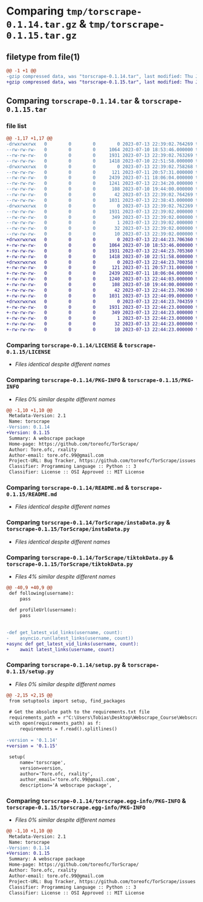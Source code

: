 # Comparing `tmp/torscrape-0.1.14.tar.gz` & `tmp/torscrape-0.1.15.tar.gz`

## filetype from file(1)

```diff
@@ -1 +1 @@
-gzip compressed data, was "torscrape-0.1.14.tar", last modified: Thu Jul 13 22:39:02 2023, max compression
+gzip compressed data, was "torscrape-0.1.15.tar", last modified: Thu Jul 13 22:44:23 2023, max compression
```

## Comparing `torscrape-0.1.14.tar` & `torscrape-0.1.15.tar`

### file list

```diff
@@ -1,17 +1,17 @@
-drwxrwxrwx   0        0        0        0 2023-07-13 22:39:02.764269 torscrape-0.1.14/
--rw-rw-rw-   0        0        0     1064 2023-07-10 18:53:46.000000 torscrape-0.1.14/LICENSE
--rw-rw-rw-   0        0        0     1931 2023-07-13 22:39:02.763269 torscrape-0.1.14/PKG-INFO
--rw-rw-rw-   0        0        0     1418 2023-07-10 22:51:58.000000 torscrape-0.1.14/README.md
-drwxrwxrwx   0        0        0        0 2023-07-13 22:39:02.758268 torscrape-0.1.14/TorScrape/
--rw-rw-rw-   0        0        0      121 2023-07-11 20:57:31.000000 torscrape-0.1.14/TorScrape/__init__.py
--rw-rw-rw-   0        0        0     2439 2023-07-11 18:06:04.000000 torscrape-0.1.14/TorScrape/instaData.py
--rw-rw-rw-   0        0        0     1241 2023-07-13 22:34:20.000000 torscrape-0.1.14/TorScrape/tiktokData.py
--rw-rw-rw-   0        0        0      108 2023-07-10 19:44:00.000000 torscrape-0.1.14/pyproject.toml
--rw-rw-rw-   0        0        0       42 2023-07-13 22:39:02.764269 torscrape-0.1.14/setup.cfg
--rw-rw-rw-   0        0        0     1031 2023-07-13 22:38:43.000000 torscrape-0.1.14/setup.py
-drwxrwxrwx   0        0        0        0 2023-07-13 22:39:02.762269 torscrape-0.1.14/torscrape.egg-info/
--rw-rw-rw-   0        0        0     1931 2023-07-13 22:39:02.000000 torscrape-0.1.14/torscrape.egg-info/PKG-INFO
--rw-rw-rw-   0        0        0      349 2023-07-13 22:39:02.000000 torscrape-0.1.14/torscrape.egg-info/SOURCES.txt
--rw-rw-rw-   0        0        0        1 2023-07-13 22:39:02.000000 torscrape-0.1.14/torscrape.egg-info/dependency_links.txt
--rw-rw-rw-   0        0        0       32 2023-07-13 22:39:02.000000 torscrape-0.1.14/torscrape.egg-info/requires.txt
--rw-rw-rw-   0        0        0       10 2023-07-13 22:39:02.000000 torscrape-0.1.14/torscrape.egg-info/top_level.txt
+drwxrwxrwx   0        0        0        0 2023-07-13 22:44:23.706360 torscrape-0.1.15/
+-rw-rw-rw-   0        0        0     1064 2023-07-10 18:53:46.000000 torscrape-0.1.15/LICENSE
+-rw-rw-rw-   0        0        0     1931 2023-07-13 22:44:23.705360 torscrape-0.1.15/PKG-INFO
+-rw-rw-rw-   0        0        0     1418 2023-07-10 22:51:58.000000 torscrape-0.1.15/README.md
+drwxrwxrwx   0        0        0        0 2023-07-13 22:44:23.700358 torscrape-0.1.15/TorScrape/
+-rw-rw-rw-   0        0        0      121 2023-07-11 20:57:31.000000 torscrape-0.1.15/TorScrape/__init__.py
+-rw-rw-rw-   0        0        0     2439 2023-07-11 18:06:04.000000 torscrape-0.1.15/TorScrape/instaData.py
+-rw-rw-rw-   0        0        0     1240 2023-07-13 22:44:03.000000 torscrape-0.1.15/TorScrape/tiktokData.py
+-rw-rw-rw-   0        0        0      108 2023-07-10 19:44:00.000000 torscrape-0.1.15/pyproject.toml
+-rw-rw-rw-   0        0        0       42 2023-07-13 22:44:23.706360 torscrape-0.1.15/setup.cfg
+-rw-rw-rw-   0        0        0     1031 2023-07-13 22:44:09.000000 torscrape-0.1.15/setup.py
+drwxrwxrwx   0        0        0        0 2023-07-13 22:44:23.704359 torscrape-0.1.15/torscrape.egg-info/
+-rw-rw-rw-   0        0        0     1931 2023-07-13 22:44:23.000000 torscrape-0.1.15/torscrape.egg-info/PKG-INFO
+-rw-rw-rw-   0        0        0      349 2023-07-13 22:44:23.000000 torscrape-0.1.15/torscrape.egg-info/SOURCES.txt
+-rw-rw-rw-   0        0        0        1 2023-07-13 22:44:23.000000 torscrape-0.1.15/torscrape.egg-info/dependency_links.txt
+-rw-rw-rw-   0        0        0       32 2023-07-13 22:44:23.000000 torscrape-0.1.15/torscrape.egg-info/requires.txt
+-rw-rw-rw-   0        0        0       10 2023-07-13 22:44:23.000000 torscrape-0.1.15/torscrape.egg-info/top_level.txt
```

### Comparing `torscrape-0.1.14/LICENSE` & `torscrape-0.1.15/LICENSE`

 * *Files identical despite different names*

### Comparing `torscrape-0.1.14/PKG-INFO` & `torscrape-0.1.15/PKG-INFO`

 * *Files 0% similar despite different names*

```diff
@@ -1,10 +1,10 @@
 Metadata-Version: 2.1
 Name: torscrape
-Version: 0.1.14
+Version: 0.1.15
 Summary: A webscrape package
 Home-page: https://github.com/toreofc/TorScrape/
 Author: Tore.ofc, rxality
 Author-email: tore.ofc.99@gmail.com
 Project-URL: Bug Tracker, https://github.com/toreofc/TorScrape/issues
 Classifier: Programming Language :: Python :: 3
 Classifier: License :: OSI Approved :: MIT License
```

### Comparing `torscrape-0.1.14/README.md` & `torscrape-0.1.15/README.md`

 * *Files identical despite different names*

### Comparing `torscrape-0.1.14/TorScrape/instaData.py` & `torscrape-0.1.15/TorScrape/instaData.py`

 * *Files identical despite different names*

### Comparing `torscrape-0.1.14/TorScrape/tiktokData.py` & `torscrape-0.1.15/TorScrape/tiktokData.py`

 * *Files 4% similar despite different names*

```diff
@@ -40,9 +40,9 @@
 def following(username):
     pass
 
 def profileUrl(username):
     pass
 
 
-def get_latest_vid_links(username, count):
-    asyncio.run(latest_links(username, count))
+async def get_latest_vid_links(username, count):
+    await latest_links(username, count)
```

### Comparing `torscrape-0.1.14/setup.py` & `torscrape-0.1.15/setup.py`

 * *Files 0% similar despite different names*

```diff
@@ -2,15 +2,15 @@
 from setuptools import setup, find_packages
 
 # Get the absolute path to the requirements.txt file
 requirements_path = r"C:\Users\Tobias\Desktop\Webscrape_Course\Webscrape Course\requirements.txt"
 with open(requirements_path) as f:
     requirements = f.read().splitlines()
 
-version = '0.1.14'
+version = '0.1.15'
 
 setup(
     name='torscrape',
     version=version,
     author='Tore.ofc, rxality',
     author_email='tore.ofc.99@gmail.com',
     description='A webscrape package',
```

### Comparing `torscrape-0.1.14/torscrape.egg-info/PKG-INFO` & `torscrape-0.1.15/torscrape.egg-info/PKG-INFO`

 * *Files 0% similar despite different names*

```diff
@@ -1,10 +1,10 @@
 Metadata-Version: 2.1
 Name: torscrape
-Version: 0.1.14
+Version: 0.1.15
 Summary: A webscrape package
 Home-page: https://github.com/toreofc/TorScrape/
 Author: Tore.ofc, rxality
 Author-email: tore.ofc.99@gmail.com
 Project-URL: Bug Tracker, https://github.com/toreofc/TorScrape/issues
 Classifier: Programming Language :: Python :: 3
 Classifier: License :: OSI Approved :: MIT License
```

